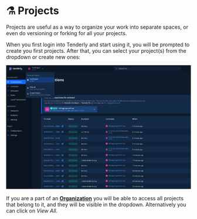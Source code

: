 # ⚗ Projects

Projects are useful as a way to organize your work into separate spaces, or even do versioning or forking for all your projects.

When you first login into Tenderly and start using it, you will be prompted to create you first projects. After that, you can select your project(s) from the dropdown or create new ones:

![](<.gitbook/assets/Screenshot 2021-10-15 at 12.26.51.png>)

If you are a part of an [**Organization**](broken-reference) you will be able to access all projects that belong to it, and they will be visible in the dropdown. Alternatively you can click on _View All._
